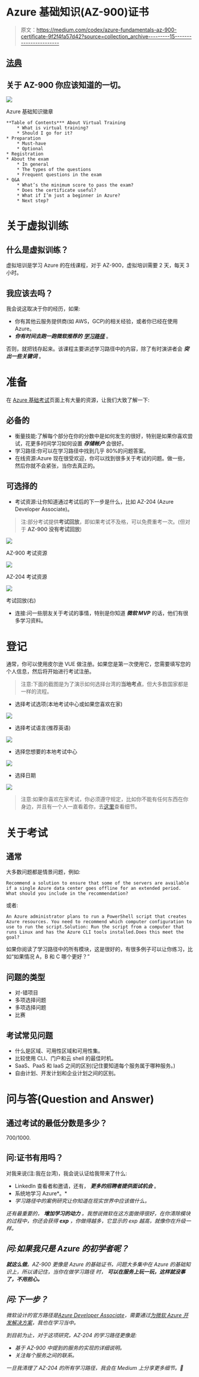 # Azure 基础知识(AZ-900)证书

> 原文：<https://medium.com/codex/azure-fundamentals-az-900-certificate-9f2f4fa57d42?source=collection_archive---------15----------------------->

## [法典](http://medium.com/codex)

## 关于 AZ-900 你应该知道的一切。

![](img/f893b225ff4d52a7a942209f03564888.png)

Azure 基础知识徽章

```
**Table of Contents*** About Virtual Training
    * What is virtual training?
    * Should I go for it?
* Preparation
    * Must-have
    * Optional
* Registration
* About the exam
    * In general
    * The types of the questions
    * Frequent questions in the exam
* Q&A
    * What’s the minimum score to pass the exam?
    * Does the certificate useful?
    * What if I’m just a beginner in Azure?
    * Next step?
```

# 关于虚拟训练

## 什么是虚拟训练？

虚拟培训是学习 Azure 的在线课程，对于 AZ-900，虚拟培训需要 2 天，每天 3 小时。

## 我应该去吗？

我会说这取决于你的经历，如果:

*   你有其他云服务提供商(如 AWS，GCP)的相关经验，或者你已经在使用 Azure。
*   ***你有时间去跑一跑微软推荐的*** [***学习路径***](https://docs.microsoft.com/en-us/learn/certifications/exams/az-900) 。

否则，就把钱存起来。该课程主要讲述学习路径中的内容，除了有时演讲者会 ***突出一些关键词*** 。

# 准备

在 [Azure 基础考试](https://docs.microsoft.com/en-us/learn/certifications/exams/az-900)页面上有大量的资源，让我们大致了解一下:

## 必备的

*   衡量技能:了解每个部分在你的分数中是如何发生的很好，特别是如果你喜欢尝试，花更多时间学习如何设置 ***存储帐户*** 会很好。
*   学习路径:你可以在学习路径中找到几乎 80%的问题答案。
*   在线资源:Azure 现在很受欢迎，你可以找到很多关于考试的问题。做一些，然后你就不会紧张，当你去真正的。

## 可选择的

*   考试资源:让你知道通过考试后的下一步是什么，比如 AZ-204 (Azure Developer Associate)。

> 注:部分考试提供**考试回放**，即如果考试不及格，可以免费重考一次。(但对于 **AZ-900 没有考试回放**)

![](img/4fb054c55179738adcd2ab802486eda9.png)

AZ-900 考试资源

![](img/b9aee09ba43452f99d2bae290198da45.png)

AZ-204 考试资源

![](img/86d6f4ab28ea74da2a1c7a226afb09cd.png)

考试回放(右)

*   连接:问一些朋友关于考试的事情，特别是你知道 ***微软 MVP*** 的话，他们有很多学习资料。

# 登记

通常，你可以使用皮尔逊 VUE 做注册。如果您是第一次使用它，您需要填写您的个人信息，然后将开始进行考试注册。

> 注意:下面的截图是为了演示如何选择台湾的**当地考点**，但大多数国家都是一样的流程。

*   选择考试选项(本地考试中心或如果您喜欢在家)

![](img/663fd51be9a7f3a5f55756266e4fd3ce.png)

*   选择考试语言(推荐英语)

![](img/3d9a9685a7ab5af22d70c3081fab291c.png)

*   选择您想要的本地考试中心

![](img/12d6bbb687d0c05a211e355f35e6c3b5.png)

*   选择日期

![](img/97a9e28b3ec396d4184ed0b2cc514742.png)

> 注意:如果你喜欢在家考试，你必须遵守规定，比如你不能有任何东西在你身边，并且有一个人一直看着你，去[这里](https://docs.microsoft.com/en-us/learn/certifications/online-exams)查看细节。

# 关于考试

## 通常

大多数问题都是情景问题，例如:

```
Recommend a solution to ensure that some of the servers are available if a single Azure data center goes offline for an extended period. What should you include in the recommendation?
```

或者:

```
An Azure administrator plans to run a PowerShell script that creates Azure resources. You need to recommend which computer configuration to use to run the script.Solution: Run the script from a computer that runs Linux and has the Azure CLI tools installed.Does this meet the goal?
```

如果你阅读了学习路径中的所有模块，这是很好的，有很多例子可以让你练习，比如“如果情况 A，B 和 C 哪个更好？”

## 问题的类型

*   对-错项目
*   多项选择问题
*   多项选择问题
*   比赛

## **考试常见问题**

*   什么是区域、可用性区域和可用性集。
*   比较使用 CLI、门户和云 shell 的最佳时机。
*   SaaS、PaaS 和 IaaS 之间的区别(记住要知道每个服务属于哪种服务。)
*   自由计划、开发计划和企业计划之间的区别。

# 问与答(Question and Answer)

## **通过考试的最低分数是多少？**

700/1000.

## 问:证书有用吗？

对我来说(注:我在台湾)，我会说认证给我带来了什么:

*   LinkedIn 查看者和邀请，还有， ***更多的招聘者提供面试机会*** 。
*   系统地学习 Azure*。*
*   *学习路径中的案例研究让你知道在现实世界中应该做什么。*

*还有最重要的， ***增加学习的动力*** 。我想说微软在这方面做得很好，在你清除模块的过程中，你还会获得 ***exp*** ，你做得越多，它显示的 exp 越高，就像你在升级一样。*

## ***问:如果我只是 Azure 的初学者呢？***

***就这么做**。AZ-900 更像是 Azure 的基础证书，问题大多集中在 Azure 的基础知识上，所以请记住，当你在做学习路径 时， ***可以在服务上玩一玩，这样就没事了，不用担心。****

## ***问:下一步？***

*微软设计的官方路径是[Azure Developer Associate](https://docs.microsoft.com/en-us/learn/certifications/azure-developer/)，需要通过[为微软 Azure 开发解决方案](https://docs.microsoft.com/en-us/learn/certifications/exams/az-204)，我也在学习当中。*

*到目前为止，对于这项研究，AZ-204 的学习路径更像是:*

*   *基于 AZ-900 中提到的服务的实现的详细说明。*
*   *关注每个服务之间的联系。*

*一旦我清理了 AZ-204 的所有学习路径，我会在 Medium 上分享更多细节。👊*